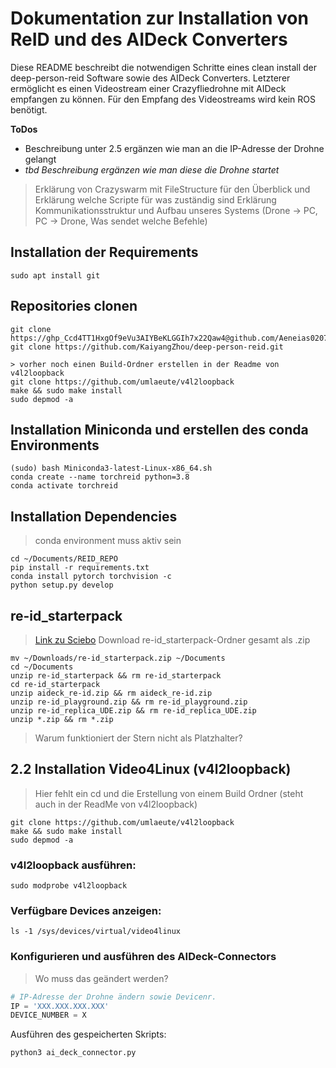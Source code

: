 # __Dokumentation zur Installation von ReID und des AIDeck Converters__

Diese README beschreibt die notwendigen Schritte eines clean install der deep-person-reid Software sowie des AIDeck Converters.
Letzterer ermöglicht es einen Videostream einer Crazyfliedrohne mit AIDeck empfangen zu können. Für den Empfang des Videostreams wird kein ROS benötigt.

__ToDos__  

- Beschreibung unter 2.5 ergänzen wie man an die IP-Adresse der Drohne gelangt
- *tbd Beschreibung ergänzen wie man diese die Drohne startet*
> Erklärung von Crazyswarm mit FileStructure für den Überblick und Erklärung welche Scripte für was zuständig sind
> Erklärung Kommunikationsstruktur und Aufbau unseres Systems (Drone -> PC, PC -> Drone, Was sendet welche Befehle)

## Installation der Requirements
```console
sudo apt install git
```

## Repositories clonen
```console
git clone https://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@github.com/Aeneias0207/ReID.git
git clone https://github.com/KaiyangZhou/deep-person-reid.git

> vorher noch einen Build-Ordner erstellen in der Readme von v4l2loopback
git clone https://github.com/umlaeute/v4l2loopback
make && sudo make install
sudo depmod -a
```

## Installation Miniconda und erstellen des conda Environments
```console
(sudo) bash Miniconda3-latest-Linux-x86_64.sh
conda create --name torchreid python=3.8
conda activate torchreid
```
## Installation Dependencies
> conda environment muss aktiv sein

```console
cd ~/Documents/REID_REPO
pip install -r requirements.txt
conda install pytorch torchvision -c
python setup.py develop
```

## re-id_starterpack
>[Link zu Sciebo](https://tu-dortmund.sciebo.de/f/321038868)
Download re-id_starterpack-Ordner gesamt als .zip

```console
mv ~/Downloads/re-id_starterpack.zip ~/Documents
cd ~/Documents
unzip re-id_starterpack && rm re-id_starterpack
cd re-id_starterpack
unzip aideck_re-id.zip && rm aideck_re-id.zip
unzip re-id_playground.zip && rm re-id_playground.zip
unzip re-id_replica_UDE.zip && rm re-id_replica_UDE.zip
unzip *.zip && rm *.zip
```
> Warum funktioniert der Stern nicht als Platzhalter?

## 2.2 Installation Video4Linux (v4l2loopback)
>Hier fehlt ein cd und die Erstellung von einem Build Ordner (steht auch in der ReadMe von v4l2loopback)
```console
git clone https://github.com/umlaeute/v4l2loopback
make && sudo make install
sudo depmod -a
```

### v4l2loopback ausführen:
```console
sudo modprobe v4l2loopback
```

### Verfügbare Devices anzeigen:
```console
ls -1 /sys/devices/virtual/video4linux
```

### Konfigurieren und ausführen des AIDeck-Connectors
>Wo muss das geändert werden?
```python
# IP-Adresse der Drohne ändern sowie Devicenr.
IP = 'XXX.XXX.XXX.XXX'
DEVICE_NUMBER = X
```

Ausführen des gespeicherten Skripts:
```console
python3 ai_deck_connector.py
```
